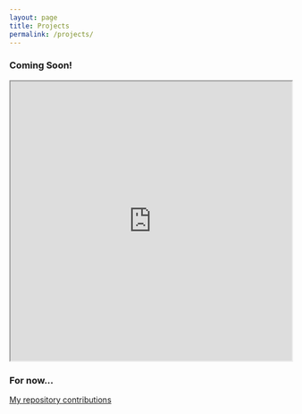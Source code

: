 ```yaml
---
layout: page
title: Projects
permalink: /projects/
---
```


### Coming Soon!

<iframe src="http://www.knowledgelab.org/people/detail/meganb/" width="100%" height="500">
  <p>Your browser does not support iframes.</p>
</iframe>

### For now...

[My repository contributions](http://github.com/meganbarnes)
